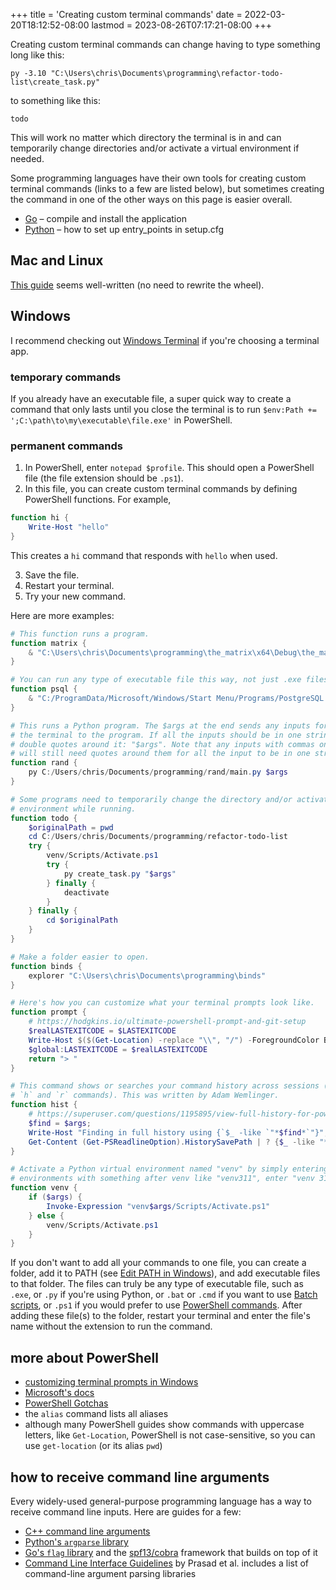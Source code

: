 +++
title = 'Creating custom terminal commands'
date = 2022-03-20T18:12:52-08:00
lastmod = 2023-08-26T07:17:21-08:00
+++

Creating custom terminal commands can change having to type something long like this:

`py -3.10 "C:\Users\chris\Documents\programming\refactor-todo-list\create_task.py"`

to something like this:

`todo`

This will work no matter which directory the terminal is in and can temporarily change directories and/or activate a virtual environment if needed.

Some programming languages have their own tools for creating custom terminal commands (links to a few are listed below), but sometimes creating the command in one of the other ways on this page is easier overall.

* [Go](https://go.dev/doc/tutorial/compile-install) – compile and install the application
* [Python](https://stackoverflow.com/questions/48884796/how-to-set-up-entry-points-in-setup-cfg) – how to set up entry_points in setup.cfg

## Mac and Linux

[This guide](https://medium.com/devnetwork/how-to-create-your-own-custom-terminal-commands-c5008782a78e) seems well-written (no need to rewrite the wheel).

## Windows

I recommend checking out [Windows Terminal](https://aka.ms/terminal) if you're choosing a terminal app.

### temporary commands

If you already have an executable file, a super quick way to create a command that only lasts until you close the terminal is to run `$env:Path += ';C:\path\to\my\executable\file.exe'` in PowerShell.

### permanent commands

1. In PowerShell, enter `notepad $profile`. This should open a PowerShell file (the file extension should be `.ps1`).
2. In this file, you can create custom terminal commands by defining PowerShell functions. For example,

```powershell
function hi {
    Write-Host "hello"
}
```

This creates a `hi` command that responds with `hello` when used.

3. Save the file.
4. Restart your terminal.
5. Try your new command.

Here are more examples:

```powershell
# This function runs a program.
function matrix {
    & "C:\Users\chris\Documents\programming\the_matrix\x64\Debug\the_matrix.exe"
}

# You can run any type of executable file this way, not just .exe files.
function psql {
    & "C:/ProgramData/Microsoft/Windows/Start Menu/Programs/PostgreSQL 15/SQL Shell (psql).lnk"
}

# This runs a Python program. The $args at the end sends any inputs for the command from
# the terminal to the program. If all the inputs should be in one string, you can put
# double quotes around it: "$args". Note that any inputs with commas on the command-line
# will still need quotes around them for all the input to be in one string.
function rand {
    py C:/Users/chris/Documents/programming/rand/main.py $args
}

# Some programs need to temporarily change the directory and/or activate a virtual
# environment while running.
function todo {
    $originalPath = pwd
    cd C:/Users/chris/Documents/programming/refactor-todo-list
    try {
        venv/Scripts/Activate.ps1
        try {
            py create_task.py "$args"
        } finally {
            deactivate
        }
    } finally {
        cd $originalPath
    }
}

# Make a folder easier to open.
function binds {
    explorer "C:\Users\chris\Documents\programming\binds"
}

# Here's how you can customize what your terminal prompts look like.
function prompt {
    # https://hodgkins.io/ultimate-powershell-prompt-and-git-setup
    $realLASTEXITCODE = $LASTEXITCODE
    Write-Host $($(Get-Location) -replace "\\", "/") -ForegroundColor Blue
    $global:LASTEXITCODE = $realLASTEXITCODE
    return "> "
}

# This command shows or searches your command history across sessions (unlike the built-in
# `h` and `r` commands). This was written by Adam Wemlinger.
function hist {
    # https://superuser.com/questions/1195895/view-full-history-for-powershell-not-just-current-session
    $find = $args; 
    Write-Host "Finding in full history using {`$_ -like `"*$find*`"}"; 
    Get-Content (Get-PSReadlineOption).HistorySavePath | ? {$_ -like "*$find*"} | Get-Unique | more 
}

# Activate a Python virtual environment named "venv" by simply entering "venv". For
# environments with something after venv like "venv311", enter "venv 311".
function venv {
    if ($args) {
        Invoke-Expression "venv$args/Scripts/Activate.ps1"
    } else {
        venv/Scripts/Activate.ps1
    }
}
```

If you don't want to add all your commands to one file, you can create a folder, add it to PATH (see [Edit PATH in Windows](/editing-path-in-windows)), and add executable files to that folder. The files can truly be any type of executable file, such as `.exe`, or `.py` if you're using Python, or `.bat` or `.cmd` if you want to use [Batch scripts](https://www.tutorialspoint.com/batch_script/batch_script_quick_guide.htm), or `.ps1` if you would prefer to use [PowerShell commands](https://devblogs.microsoft.com/scripting/table-of-basic-powershell-commands/). After adding these file(s) to the folder, restart your terminal and enter the file's name without the extension to run the command.

## more about PowerShell

* [customizing terminal prompts in Windows](/customizing-terminal-prompts-in-windows)
* [Microsoft's docs](https://learn.microsoft.com/en-us/powershell/module/microsoft.powershell.core/about/about_profiles?view=powershell-7.3)
* [PowerShell Gotchas](https://stackoverflow.com/questions/803521/powershell-pitfalls/69644807#69644807)
* the `alias` command lists all aliases
* although many PowerShell guides show commands with uppercase letters, like `Get-Location`, PowerShell is not case-sensitive, so you can use `get-location` (or its alias `pwd`)

## how to receive command line arguments

Every widely-used general-purpose programming language has a way to receive command line inputs. Here are guides for a few:

* [C++ command line arguments](/cpp-command-line-arguments)
* [Python's `argparse` library](https://docs.python.org/3/library/argparse.html)
* [Go's `flag` library](https://pkg.go.dev/flag) and the [spf13/cobra](https://github.com/spf13/cobra) framework that builds on top of it
* [Command Line Interface Guidelines](https://clig.dev/) by Prasad et al. includes a list of command-line argument parsing libraries
